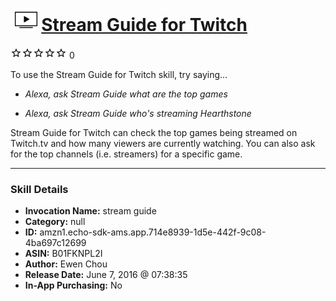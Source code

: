 # &nbsp;<img src="skill_icon" alt="Stream Guide for Twitch icon" width="36"> [Stream Guide for Twitch](http://alexa.amazon.com/#skills/amzn1.echo-sdk-ams.app.714e8939-1d5e-442f-9c08-4ba697c12699)
![0 stars](../../images/ic_star_border_black_18dp_1x.png)![0 stars](../../images/ic_star_border_black_18dp_1x.png)![0 stars](../../images/ic_star_border_black_18dp_1x.png)![0 stars](../../images/ic_star_border_black_18dp_1x.png)![0 stars](../../images/ic_star_border_black_18dp_1x.png) 0

To use the Stream Guide for Twitch skill, try saying...

* *Alexa, ask Stream Guide what are the top games*

* *Alexa, ask Stream Guide who's streaming Hearthstone*

Stream Guide for Twitch can check the top games being streamed on Twitch.tv and how many viewers are currently watching. You can also ask for the top channels (i.e. streamers) for a specific game.

***

### Skill Details

* **Invocation Name:** stream guide
* **Category:** null
* **ID:** amzn1.echo-sdk-ams.app.714e8939-1d5e-442f-9c08-4ba697c12699
* **ASIN:** B01FKNPL2I
* **Author:** Ewen Chou
* **Release Date:** June 7, 2016 @ 07:38:35
* **In-App Purchasing:** No
